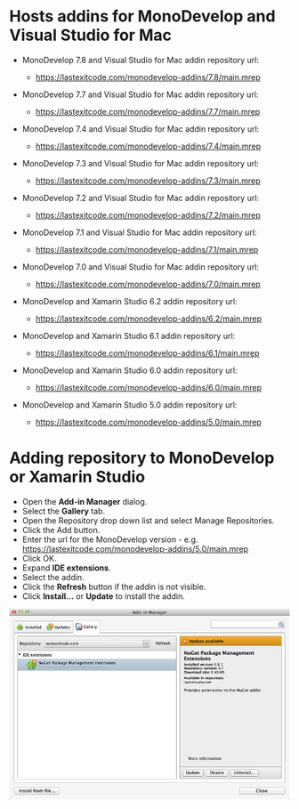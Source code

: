 # Hosts addins for MonoDevelop and Visual Studio for Mac

- MonoDevelop 7.8 and Visual Studio for Mac addin repository url:

  - https://lastexitcode.com/monodevelop-addins/7.8/main.mrep

- MonoDevelop 7.7 and Visual Studio for Mac addin repository url:

  - https://lastexitcode.com/monodevelop-addins/7.7/main.mrep
  
- MonoDevelop 7.4 and Visual Studio for Mac addin repository url:

  - https://lastexitcode.com/monodevelop-addins/7.4/main.mrep

- MonoDevelop 7.3 and Visual Studio for Mac addin repository url:

  - https://lastexitcode.com/monodevelop-addins/7.3/main.mrep

- MonoDevelop 7.2 and Visual Studio for Mac addin repository url:

  - https://lastexitcode.com/monodevelop-addins/7.2/main.mrep

- MonoDevelop 7.1 and Visual Studio for Mac addin repository url:

  - https://lastexitcode.com/monodevelop-addins/7.1/main.mrep
  
- MonoDevelop 7.0 and Visual Studio for Mac addin repository url:

  - https://lastexitcode.com/monodevelop-addins/7.0/main.mrep

- MonoDevelop and Xamarin Studio 6.2 addin repository url:

  - https://lastexitcode.com/monodevelop-addins/6.2/main.mrep

- MonoDevelop and Xamarin Studio 6.1 addin repository url:

  - https://lastexitcode.com/monodevelop-addins/6.1/main.mrep

- MonoDevelop and Xamarin Studio 6.0 addin repository url:

  - https://lastexitcode.com/monodevelop-addins/6.0/main.mrep

- MonoDevelop and Xamarin Studio 5.0 addin repository url:

  - https://lastexitcode.com/monodevelop-addins/5.0/main.mrep

# Adding repository to MonoDevelop or Xamarin Studio

 * Open the **Add-in Manager** dialog.
 * Select the **Gallery** tab.
 * Open the Repository drop down list and select Manage Repositories.
 * Click the Add button.
 * Enter the url for the MonoDevelop version - e.g. https://lastexitcode.com/monodevelop-addins/5.0/main.mrep
 * Click OK.
 * Expand **IDE extensions**.
 * Select the addin.
 * Click the **Refresh** button if the addin is not visible.
 * Click **Install...** or **Update** to install the addin.

![NuGet package management extension addin in the addin manager dialog](images/AddinManagerNuGetExtensionsAddin.png)
